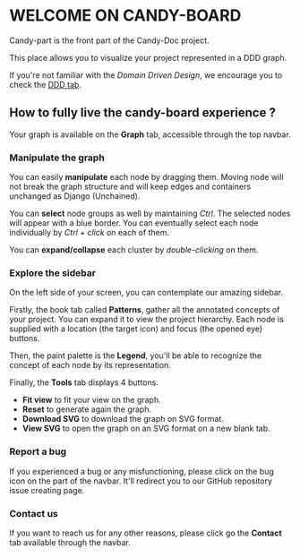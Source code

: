 # WELCOME ON CANDY-BOARD

Candy-part is the front part of the Candy-Doc project.

This place allows you to visualize your project represented in a DDD graph.

If you're not familiar with the _Domain Driven Design_, we encourage you to check the [DDD tab]().

## How to fully live the candy-board experience **?**

Your graph is available on the **Graph** tab, accessible through the top navbar.

### Manipulate the graph

You can easily **manipulate** each node by dragging them. Moving node will not
break the graph structure and will keep edges and containers unchanged as Django (Unchained).

You can **select** node groups as well by maintaining _Ctrl_. The selected nodes
will appear with a blue border. You can eventually select each node individually 
by _Ctrl + click_ on each of them.

You can **expand/collapse** each cluster by _double-clicking_ on them.

### Explore the sidebar

On the left side of your screen, you can contemplate our amazing sidebar.

Firstly, the book tab called **Patterns**, gather all the annotated concepts of your project.
You can expand it to view the project hierarchy. Each node is supplied with a location (the target icon)
and focus (the opened eye) buttons.

Then, the paint palette is the **Legend**, you'll be able to recognize the concept of each node by its
representation. 

Finally, the **Tools** tab displays 4 buttons.
- **Fit view** to fit your view on the graph.
- **Reset** to generate again the graph.
- **Download SVG** to download the graph on SVG format.
- **View SVG** to open the graph on an SVG format on a new blank tab.

### Report a bug

If you experienced a bug or any misfunctioning, please click on the bug icon on the part of the navbar.
It'll redirect you to our GitHub repository issue creating page.

### Contact us

If you want to reach us for any other reasons, please click go the **Contact** tab
available through the navbar.